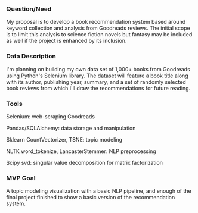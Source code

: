 ### Question/Need

My proposal is to develop a book recommendation system based around keyword collection and analysis from Goodreads reviews. The initial scope is to limit this analysis to science fiction novels but fantasy may be included as well if the project is enhanced by its inclusion. 

### Data Description

I'm planning on building my own data set of 1,000+ books from Goodreads using Python's Selenium library. The dataset will feature a book title along with its author, publishing year, summary, and a set of randomly selected book reviews from which I'll draw the recommendations for future reading.

### Tools

Selenium: web-scraping Goodreads

Pandas/SQLAlchemy: data storage and manipulation

Sklearn CountVectorizer, TSNE: topic modeling

NLTK word_tokenize, LancasterStemmer: NLP preprocessing

Scipy svd: singular value decomposition for matrix factorization

### MVP Goal

A topic modeling visualization with a basic NLP pipeline, and enough of the final project finished to show a basic version of the recommendation system.
